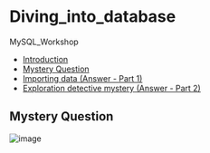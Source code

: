 # Diving_into_database
MySQL_Workshop

* [Introduction](#Introduction)
* [Mystery Question](#Mystery-Question)
* [Importing data (Answer - Part 1)](#Importing-data-(Answer-Part-1))
* [Exploration detective mystery (Answer - Part 2)](#Exploration-detective-mystery-(Answer-Part-2))





## Mystery Question

![image](https://github.com/AnalyticsForPleasure/Diving_into_database/assets/28948369/8fdd1404-2942-4889-9991-51df62281489)




